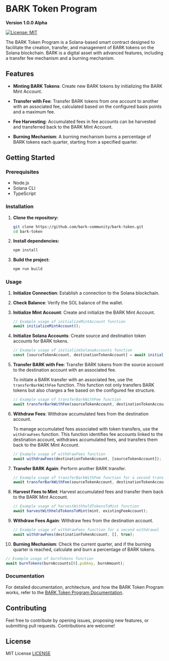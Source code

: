 # BARK Token Program
**Version 1.0.0 Alpha**

[![License: MIT](https://img.shields.io/badge/License-MIT-blue.svg)](https://opensource.org/licenses/MIT)

The BARK Token Program is a Solana-based smart contract designed to facilitate the creation, transfer, and management of BARK tokens on the Solana blockchain. BARK is a digital asset with advanced features, including a transfer fee mechanism and a burning mechanism.

## Features

- **Minting BARK Tokens**: Create new BARK tokens by initializing the BARK Mint Account.

- **Transfer with Fee**: Transfer BARK tokens from one account to another with an associated fee, calculated based on the configured basis points and a maximum fee.

- **Fee Harvesting**: Accumulated fees in fee accounts can be harvested and transferred back to the BARK Mint Account.

- **Burning Mechanism**: A burning mechanism burns a percentage of BARK tokens each quarter, starting from a specified quarter.

## Getting Started

### Prerequisites

- Node.js
- Solana CLI
- TypeScript

### Installation

1. **Clone the repository:**

   ```bash
   git clone https://github.com/bark-community/bark-token.git
   cd bark-token
   ```

2. **Install dependencies:**

   ```bash
   npm install
   ```

3. **Build the project:**

   ```bash
   npm run build
   ```

### Usage

1. **Initialize Connection**: Establish a connection to the Solana blockchain.

2. **Check Balance**: Verify the SOL balance of the wallet.

3. **Initialize Mint Account**: Create and initialize the BARK Mint Account.

   ```javascript
   // Example usage of initializeMintAccount function
   await initializeMintAccount();
   ```

4. **Initialize Solana Accounts**: Create source and destination token accounts for BARK tokens.

   ```javascript
   // Example usage of initializeSolanaAccounts function
   const [sourceTokenAccount, destinationTokenAccount] = await initializeSolanaAccounts();
   ```

5. **Transfer BARK with Fee**: Transfer BARK tokens from the source account to the destination account with an associated fee.

   To initiate a BARK transfer with an associated fee, use the `transferBarkWithFee` function. This function not only transfers BARK tokens but also charges a fee based on the configured fee structure.

   ```javascript
   // Example usage of transferBarkWithFee function
   await transferBarkWithFee(sourceTokenAccount, destinationTokenAccount, config.MINT_AMOUNT);
   ```

6. **Withdraw Fees**: Withdraw accumulated fees from the destination account.

   To manage accumulated fees associated with token transfers, use the `withdrawFees` function. This function identifies fee accounts linked to the destination account, withdraws accumulated fees, and transfers them back to the BARK Mint Account.

   ```javascript
   // Example usage of withdrawFees function
   await withdrawFees(destinationTokenAccount, [sourceTokenAccount]);
   ```

7. **Transfer BARK Again**: Perform another BARK transfer.

   ```javascript
   // Example usage of transferBarkWithFee function for a second transfer
   await transferBarkWithFee(sourceTokenAccount, destinationTokenAccount, config.MINT_AMOUNT);
   ```

8. **Harvest Fees to Mint**: Harvest accumulated fees and transfer them back to the BARK Mint Account.

   ```javascript
   // Example usage of harvestWithheldTokensToMint function
   await harvestWithheldTokensToMint(mint, existingFeeAccount);
   ```

9. **Withdraw Fees Again**: Withdraw fees from the destination account.

   ```javascript
   // Example usage of withdrawFees function for a second withdrawal
   await withdrawFees(destinationTokenAccount, [], true);
   ```

10. **Burning Mechanism**: Check the current quarter, and if the burning quarter is reached, calculate and burn a percentage of BARK tokens.

   ```javascript
   // Example usage of burnTokens function
   await burnTokens(burnAccounts[0].pubkey, burnAmount);
   ```

### Documentation

For detailed documentation, architecture, and how the BARK Token Program works, refer to the [BARK Token Program Documentation](./docs/BARK_TOKEN_DOCUMENTATION.md).

## Contributing

Feel free to contribute by opening issues, proposing new features, or submitting pull requests. Contributions are welcome!

## License

MIT License [LICENSE](./LICENSE)
